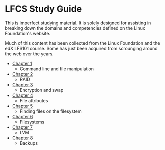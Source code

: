 # LFCS Study Guide

This is imperfect studying material. It is solely designed for assisting in breaking down the domains and competencies defined on the Linux Foundation's website.

Much of this content has been collected from the Linux Foundation and the edX LFS101 course. Some has just been acquired from scrounging around the web over the years.

* [Chapter 1](chapter1.md)
  * Command line and file manipulation
* [Chapter 2](chapter2.md)
  * RAID
* [Chapter 3](chapter3.md)
  * Encryption and swap
* [Chapter 4](chapter4.md)
  * File attributes
* [Chapter 5](chapter5.md)
  * Finding files on the filesystem
* [Chapter 6](chapter6.md)
  * Filesystems
* [Chapter 7](chapter7.md)
  * LVM
* [Chapter 8](chapter8.md)
  * Backups
